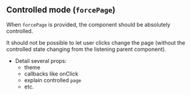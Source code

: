 ## Controlled mode (`forcePage`)

When `forcePage` is provided, the component should be absolutely controlled.

It should not be possible to let user clicks change the page (without the controlled state changing from the listening parent component).

- Detail several props:
  - theme
  - callbacks like onClick
  - explain controlled `page`
  - etc.
